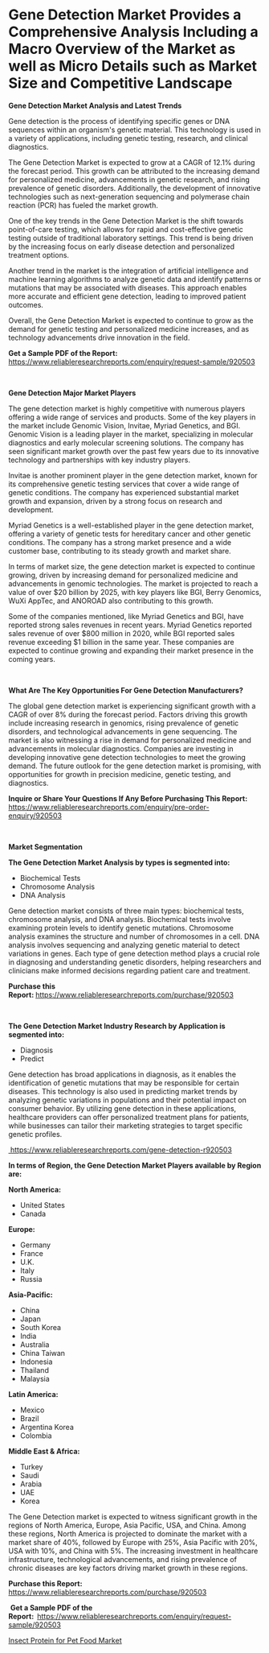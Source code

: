 <p><h1>Gene Detection Market Provides a Comprehensive Analysis Including a Macro Overview of the Market as well as Micro Details such as Market Size and Competitive Landscape</h1></p><p><strong>Gene Detection Market Analysis and Latest Trends</strong></p>
<p><p>Gene detection is the process of identifying specific genes or DNA sequences within an organism's genetic material. This technology is used in a variety of applications, including genetic testing, research, and clinical diagnostics.</p><p>The Gene Detection Market is expected to grow at a CAGR of 12.1% during the forecast period. This growth can be attributed to the increasing demand for personalized medicine, advancements in genetic research, and rising prevalence of genetic disorders. Additionally, the development of innovative technologies such as next-generation sequencing and polymerase chain reaction (PCR) has fueled the market growth.</p><p>One of the key trends in the Gene Detection Market is the shift towards point-of-care testing, which allows for rapid and cost-effective genetic testing outside of traditional laboratory settings. This trend is being driven by the increasing focus on early disease detection and personalized treatment options.</p><p>Another trend in the market is the integration of artificial intelligence and machine learning algorithms to analyze genetic data and identify patterns or mutations that may be associated with diseases. This approach enables more accurate and efficient gene detection, leading to improved patient outcomes.</p><p>Overall, the Gene Detection Market is expected to continue to grow as the demand for genetic testing and personalized medicine increases, and as technology advancements drive innovation in the field.</p></p>
<p><strong>Get a Sample PDF of the Report:&nbsp;</strong> <a href="https://www.reliableresearchreports.com/enquiry/request-sample/920503">https://www.reliableresearchreports.com/enquiry/request-sample/920503</a></p>
<p>&nbsp;</p>
<p><strong>Gene Detection Major Market Players</strong></p>
<p><p>The gene detection market is highly competitive with numerous players offering a wide range of services and products. Some of the key players in the market include Genomic Vision, Invitae, Myriad Genetics, and BGI. Genomic Vision is a leading player in the market, specializing in molecular diagnostics and early molecular screening solutions. The company has seen significant market growth over the past few years due to its innovative technology and partnerships with key industry players.</p><p>Invitae is another prominent player in the gene detection market, known for its comprehensive genetic testing services that cover a wide range of genetic conditions. The company has experienced substantial market growth and expansion, driven by a strong focus on research and development.</p><p>Myriad Genetics is a well-established player in the gene detection market, offering a variety of genetic tests for hereditary cancer and other genetic conditions. The company has a strong market presence and a wide customer base, contributing to its steady growth and market share.</p><p>In terms of market size, the gene detection market is expected to continue growing, driven by increasing demand for personalized medicine and advancements in genomic technologies. The market is projected to reach a value of over $20 billion by 2025, with key players like BGI, Berry Genomics, WuXi AppTec, and ANOROAD also contributing to this growth.</p><p>Some of the companies mentioned, like Myriad Genetics and BGI, have reported strong sales revenues in recent years. Myriad Genetics reported sales revenue of over $800 million in 2020, while BGI reported sales revenue exceeding $1 billion in the same year. These companies are expected to continue growing and expanding their market presence in the coming years.</p></p>
<p>&nbsp;</p>
<p><strong>What Are The Key Opportunities For Gene Detection Manufacturers?</strong></p>
<p><p>The global gene detection market is experiencing significant growth with a CAGR of over 8% during the forecast period. Factors driving this growth include increasing research in genomics, rising prevalence of genetic disorders, and technological advancements in gene sequencing. The market is also witnessing a rise in demand for personalized medicine and advancements in molecular diagnostics. Companies are investing in developing innovative gene detection technologies to meet the growing demand. The future outlook for the gene detection market is promising, with opportunities for growth in precision medicine, genetic testing, and diagnostics.</p></p>
<p><strong>Inquire or Share Your Questions If Any Before Purchasing This Report:</strong> <a href="https://www.reliableresearchreports.com/enquiry/pre-order-enquiry/920503">https://www.reliableresearchreports.com/enquiry/pre-order-enquiry/920503</a></p>
<p>&nbsp;</p>
<p><strong>Market Segmentation</strong></p>
<p><strong>The Gene Detection Market Analysis by types is segmented into:</strong></p>
<p><ul><li>Biochemical Tests</li><li>Chromosome Analysis</li><li>DNA Analysis</li></ul></p>
<p><p>Gene detection market consists of three main types: biochemical tests, chromosome analysis, and DNA analysis. Biochemical tests involve examining protein levels to identify genetic mutations. Chromosome analysis examines the structure and number of chromosomes in a cell. DNA analysis involves sequencing and analyzing genetic material to detect variations in genes. Each type of gene detection method plays a crucial role in diagnosing and understanding genetic disorders, helping researchers and clinicians make informed decisions regarding patient care and treatment.</p></p>
<p><strong>Purchase this Report:&nbsp;</strong><a href="https://www.reliableresearchreports.com/purchase/920503">https://www.reliableresearchreports.com/purchase/920503</a></p>
<p>&nbsp;</p>
<p><strong>The Gene Detection Market Industry Research by Application is segmented into:</strong></p>
<p><ul><li>Diagnosis</li><li>Predict</li></ul></p>
<p><p>Gene detection has broad applications in diagnosis, as it enables the identification of genetic mutations that may be responsible for certain diseases. This technology is also used in predicting market trends by analyzing genetic variations in populations and their potential impact on consumer behavior. By utilizing gene detection in these applications, healthcare providers can offer personalized treatment plans for patients, while businesses can tailor their marketing strategies to target specific genetic profiles.</p></p>
<p><a href="https://www.reliableresearchreports.com/gene-detection-r920503">&nbsp;https://www.reliableresearchreports.com/gene-detection-r920503</a></p>
<p><strong>In terms of Region, the Gene Detection Market Players available by Region are:</strong></p>
<p>
    <p> <strong> North America: </strong>
        <ul>
            <li>United States</li>
            <li>Canada</li>
        </ul>
        </p> 
    <p> <strong> Europe: </strong>
        <ul>
            <li>Germany</li>
            <li>France</li>
            <li>U.K.</li>
            <li>Italy</li>
            <li>Russia</li>
        </ul>
        </p> 
    <p> <strong> Asia-Pacific: </strong>
        <ul>
            <li>China</li>
            <li>Japan</li>
            <li>South Korea</li>
            <li>India</li>
            <li>Australia</li>
            <li>China Taiwan</li>
            <li>Indonesia</li>
            <li>Thailand</li>
            <li>Malaysia</li>
        </ul>
        </p> 
    <p> <strong> Latin America: </strong>
        <ul>
            <li>Mexico</li>
            <li>Brazil</li>
            <li>Argentina Korea</li>
            <li>Colombia</li>
        </ul>
        </p> 
    <p> <strong> Middle East & Africa: </strong>
        <ul>
            <li>Turkey</li>
            <li>Saudi</li>
            <li>Arabia</li>
            <li>UAE</li>
            <li>Korea</li>
        </ul>
    </p>
    </p>
<p><p>The Gene Detection market is expected to witness significant growth in the regions of North America, Europe, Asia Pacific, USA, and China. Among these regions, North America is projected to dominate the market with a market share of 40%, followed by Europe with 25%, Asia Pacific with 20%, USA with 10%, and China with 5%. The increasing investment in healthcare infrastructure, technological advancements, and rising prevalence of chronic diseases are key factors driving market growth in these regions.</p></p>
<p><strong>Purchase this Report: </strong><a href="https://www.reliableresearchreports.com/purchase/920503">https://www.reliableresearchreports.com/purchase/920503</a></p>
<p>&nbsp;<strong>Get a Sample PDF of the Report:&nbsp;&nbsp;</strong><a href="https://www.reliableresearchreports.com/enquiry/request-sample/920503">https://www.reliableresearchreports.com/enquiry/request-sample/920503</a></p>
<p><strong></strong></p>
<p><p><a href="https://meowing-lemming-dd3.notion.site/Insect-Protein-for-Pet-Food-Market-Competitive-Analysis-Market-Trends-and-Forecast-to-2031-8849bfb703f2460d9fa317e7a3b36150">Insect Protein for Pet Food Market</a></p></p>